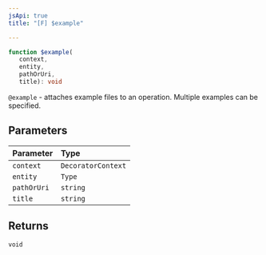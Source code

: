 ```yaml
---
jsApi: true
title: "[F] $example"

---
```

```ts
function $example(
   context, 
   entity, 
   pathOrUri, 
   title): void
```

`@example` - attaches example files to an operation. Multiple examples can be specified.

## Parameters

| Parameter | Type |
| :------ | :------ |
| `context` | `DecoratorContext` |
| `entity` | `Type` |
| `pathOrUri` | `string` |
| `title` | `string` |

## Returns

`void`
